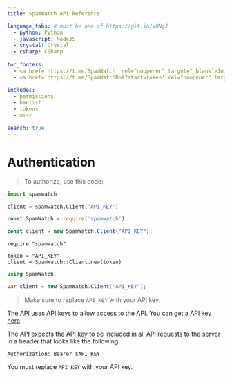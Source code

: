 ```yaml
---
title: SpamWatch API Reference

language_tabs: # must be one of https://git.io/vQNgJ
  - python: Python
  - javascript: NodeJS
  - crystal: Crystal
  - csharp: CSharp
  
toc_footers:
  - <a href='https://t.me/SpamWatch' rel="noopener" target="_blank">Join the channel for any news</a>
  - <a href='https://t.me/SpamWatchBot?start=token' rel="noopener" target="_blank">Get an access token</a>

includes:
  - permissions
  - banlist
  - tokens
  - misc

search: true
---
```


# Authentication

> To authorize, use this code:

```python
import spamwatch

client = spamwatch.Client('API_KEY')
```

```javascript
const SpamWatch = require('spamwatch');

const client = new SpamWatch.Client("API_KEY");
```

```crystal
require "spamwatch"

token = "API_KEY"
client = SpamWatch::Client.new(token)
```

```csharp
using SpamWatch;

var client = new SpamWatch.Client("API_KEY");
```

> Make sure to replace `API_KEY` with your API key.

The API uses API keys to allow access to the API. You can get a API key [here](https://t.me/SpamWatchBot?start=token).

The API expects the API key to be included in all API requests to the server in a header that looks like the following:

`Authorization: Bearer $API_KEY`

<aside class="notice">
You must replace <code>API_KEY</code> with your API key.
</aside>
